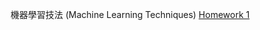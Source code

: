 機器學習技法 (Machine Learning Techniques) [Homework 1](https://class.coursera.org/ntumltwo-002/quiz/attempt?quiz_id=63)


